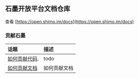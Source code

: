 ## 石墨开放平台文档仓库
查看 [https://open.shimo.im/docs](https://open.shimo.im/docs)


### 贡献石墨
| 话题                        | 描述     |
|:--------------------------|:-------|
| [如何贡献代码]().               | todo   |
| [如何贡献文档](./Contribute.md) | 如何贡献文档 |

